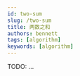 ```yaml
---
id: two-sum
slug: /two-sum
title: 两数之和
authors: bennett
tags: [algorithm]
keywords: [algorithm]
---
```


TODO: ...